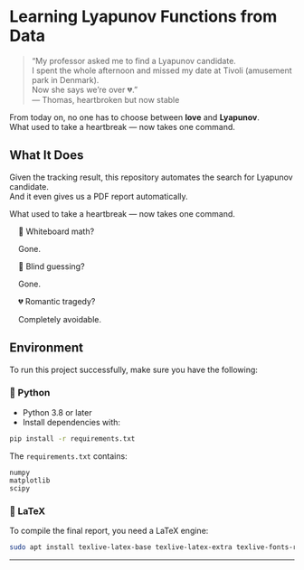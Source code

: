 # Learning Lyapunov Functions from Data

> “My professor asked me to find a Lyapunov candidate.  
> I spent the whole afternoon and missed my date at Tivoli (amusement park in Denmark).  
> Now she says we’re over 💔.”  
> — Thomas, heartbroken but now stable

From today on, no one has to choose between **love** and **Lyapunov**.  
What used to take a heartbreak — now takes one command.


## What It Does


Given the tracking result, this repository automates the search for Lyapunov candidate.  
And it even gives us a PDF report automatically.

What used to take a heartbreak — now takes one command.

<div>&nbsp;&nbsp;&nbsp;&nbsp;🧼 Whiteboard math?  
  
&nbsp;&nbsp;&nbsp;&nbsp;Gone.</div>

<div>&nbsp;&nbsp;&nbsp;&nbsp;🎯 Blind guessing?  
  
&nbsp;&nbsp;&nbsp;&nbsp;Gone.</div>

<div>&nbsp;&nbsp;&nbsp;&nbsp;💔 Romantic tragedy?  
  
&nbsp;&nbsp;&nbsp;&nbsp;Completely avoidable.</div>

## Environment

To run this project successfully, make sure you have the following:

### 🐍 Python

- Python 3.8 or later
- Install dependencies with:

```bash
pip install -r requirements.txt
```

The `requirements.txt` contains:

```
numpy
matplotlib
scipy
```

### 📄 LaTeX

To compile the final report, you need a LaTeX engine:

```bash
sudo apt install texlive-latex-base texlive-latex-extra texlive-fonts-recommended
```

---
